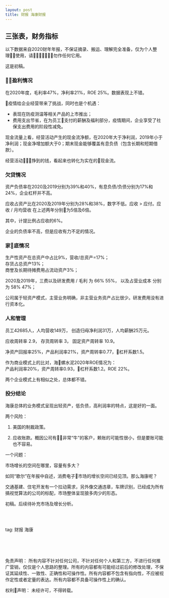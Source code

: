 ```yaml
---
layout: post
title: 财报 海康财报
---
```


## 三张表，财务指标

以下数据来自2020财年年报，不保证摘录、搬运、理解完全准备，仅为个人整理使用，请勿作任何它用。

这是初稿。

### 盈利情况

在2020年度，毛利率47%，净利率21%，ROE 25%。数据表现上不错。

疫情给企业经营带来了挑战，同时也是个机遇：

* 表现在防疫测温等相关产品的上市推出；
* 费用支出节省，在为员工支付的薪酬及福利部分，疫情期间，企业享受了社保支出费用的阶段性减免。

现金流量上看，经营活动产生的现金流净额，在2020年大于净利润，2019年小于净利润；现金净增加额大于0；期末现金能够覆盖有息负债（包含长期和短期借款）。

经营活动挣到的钱，看起来也转化为实在的现金流。

### 欠贷情况

资产负债率在2020及2019分别为39%和40%，有息负债/负债分别为17%和24%，企业杠杆并不高。

应收占资产比在2020及2019年分别为28%和38%，数字不低。应收 > 应付。应收 / 月均营收 在上述两年分别为5倍及6倍。

其中，计提比例占应收的6%。

企业的负债率不高，但是应收有力不足的情况。

### 家底情况

生产性资产在总资产中占比9%，营收/总资产=17%；  
存货占总资产13%；  
商誉及长期待摊费用占流动资产3%；  

2020及2019年，三费以及研发费用 / 毛利 为 66% 55%， 以及占营业成本 分别为 58% 47%；

公司属于轻资产模式，主营业务明确，非主营业务资产占比很少。研发费用没有进行资本化。

### 人和管理

员工42685人，人均营收149万， 创造归母净利润31万，人均薪酬25万元。

应收周转率 2.9， 存货周转率 3， 固定资产周转率 10.9。

净资产回报率25%，产品利润率21%，资产周转率0.77，杠杆系数1.5。

作为商业模式上的比对，海螺水泥2020年ROE情况为：  
产品利润率20%，资产周转率0.93，杠杆系数1.2。ROE 22%。

两个企业模式上有相似之处，总体都不错。


### 投分结论

海康总体的业务模式呈现出轻资产，低负债，高利润率的特点，这是好的一面。

两个风险：

1. 美国的制裁政策。

2. 应收账款。概因公司有非常“牛”的客户，赖账的可能性很小，但是要账可能也不容易。

一个问题：

市场增长的空间在哪里，容量有多大？

如同“歌尔”在年报中自述，消费电子市场的增长空间已经见顶。那么海康呢？

交通基建、住宅开发有一个拉动需求，另外像交通违章，车牌识别，已经成为所有搞视觉算法的公司的标配，市场整体呈现狼多肉少的形态。


初稿。后续待补充市场及增长分析。





<br>
<br>

tag: 财报 海康

<br>
<br>
<br>

免责声明：
所有内容不针对任何公司，不针对任何个人和第三方，不进行任何推广营销，仅仅是个人思路的整理。所有的内容都有可能经过前后的修改处理，不保证其延续性、一致性、正确性和可操作性。所有内容都不包含有指向性，不应被视作定性或者定量的表达。所有内容都不具备可操作性上的确认。

权利声明：
未经许可，不得转载。